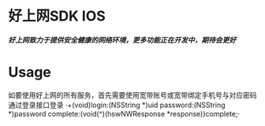 # 好上网SDK IOS
##### 好上网致力于提供安全健康的网络环境，更多功能正在开发中，期待会更好

# Usage

如要使用好上网的所有服务，首先需要使用宽带账号或宽带绑定手机号与对应密码通过登录接口登录
·+(void)login:(NSString *)uid password:(NSString *)password complete:(void(^)(hswNWResponse *response))complete;·
